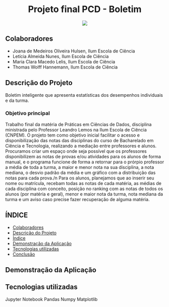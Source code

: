 <h1 align='center'> Projeto final PCD - Boletim </h1>

<p align="center">
<img loading="lazy" src="http://img.shields.io/static/v1?label=STATUS&message=EM%20DESENVOLVIMENTO&color=BLUE&style=for-the-badge"/>
</p>

## Colaboradores
* Joana de Medeiros Oliveira Hulsen, Ilum Escola de Ciência
* Letícia Almeida Nunes, Ilum Escola de Ciência
* Maria Clara Macedo Lelis, Ilum Escola de Ciência
* Thomas Wolff Hannemann, Ilum Escola de Ciência

## Descrição do Projeto
Boletim inteligente que apresenta estatísticas dos desempenhos individuais e da turma.
### Objetivo principal
Trabalho final da matéria de Práticas em Ciências de Dados, disciplina ministrada pelo Professor Leandro Lemos na Ilum Escola de Ciência (CNPEM). O projeto tem como objetivo inicial facilitar o acesso e disponibilização das notas das disciplinas do curso de Bacharelado em Ciência e Tecnologia, realizando a mediação entre professores e alunos. Procuramos criar um espaço onde seja possível que os professores disponibilizem as notas de provas e/ou atividades para os alunos de forma manual, e o programa funcione de forma a retornar para o prórpio professor a média de toda a turma, a maior e menor nota na sua disciplina, a nota mediana, o desvio padrão da média e um gráfico com a distribuição das notas para cada prova./n
Para os alunos, planejamos que ao inserir seu nome ou matrícula, recebam todas as notas de cada matéria, as médias de cada disciplina com conceito, posição no ranking com as notas de todos os alunos (por matéria e geral), menor e maior nota da turma, nota mediana da turma e um aviso caso precise fazer recuperação de alguma matéria.

## ÍNDICE
* [Colaboradores](#colaboradores)
* [Descrição do Projeto](#descrição-do-projeto)
* [Índice](#índice)
* [Demonstração da Aplicação](#funcionalidades-e-demonstração-da-aplicação)
* [Tecnologias utilizadas](#tecnologias-utilizadas)
* [Conclusão](#conclusão)

## Demonstração da Aplicação

## Tecnologias utilizadas
Jupyter Notebook
Pandas
Numpy
Matplotlib
